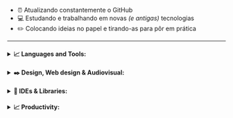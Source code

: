 - :alarm_clock: Atualizando constantemente o GitHub
- :computer: Estudando e trabalhando em novas _(e antigas)_ tecnologias
- :pencil2: Colocando ideias no papel e tirando-as para pôr em prática

---

<h4>
<details>
<summary>📈 Languages and Tools:</summary>
  <p align="center"><img align="left" alt=".NET" width="27px" src="https://simpleicons.org/icons/dot-net.svg" /></p>
  <p align="center"><img align="left" alt="Anaconda" width="27px" src="https://simpleicons.org/icons/anaconda.svg" /></p>
  <p align="center"><img align="left" alt="Amazon Web Services" width="27px" src="https://simpleicons.org/icons/amazonaws.svg" /></p>
  <p align="center"><img align="left" alt="Android Studio" width="27px" src="https://simpleicons.org/icons/androidstudio.svg" /></p>
  <p align="center"><img align="left" alt="Apache" width="27px" src="https://simpleicons.org/icons/apache.svg" /></p>
  <p align="center"><img align="left" alt="Microsfot Azure" width="27px" src="https://simpleicons.org/icons/microsoftazure.svg" /></p>
  <p align="center"><img align="left" alt="C" width="27px" src="https://simpleicons.org/icons/c.svg" /></p>
  <p align="center"><img align="left" alt="C#" width="27px" src="https://simpleicons.org/icons/csharp.svg" /></p>
  <p align="center"><img align="left" alt="C++" width="27px" src="https://simpleicons.org/icons/cplusplus.svg" /></p>
  <p align="center"><img align="left" alt="D3.js" width="27px" src="https://simpleicons.org/icons/d3-dot-js.svg" /></p>
  <p align="center"><img align="left" alt="Docker" width="27px" src="https://simpleicons.org/icons/docker.svg" /></p>
  <p align="center"><img align="left" alt="Flutter" width="27px" src="https://simpleicons.org/icons/flutter.svg" /></p>
  <p align="center"><img align="left" alt="Git" width="27px" src="https://simpleicons.org/icons/git.svg" /></p>
  <p align="center"><img align="left" alt="Go" width="27px" src="https://simpleicons.org/icons/go.svg" /></p>
  <p align="center"><img align="left" alt="Google Cloud" width="27px" src="https://simpleicons.org/icons/googlecloud.svg" /></p>
  <p align="center"><img align="left" alt="Grafana" width="27px" src="https://simpleicons.org/icons/grafana.svg" /></p>
  <p align="center"><img align="left" alt="Haskell" width="27px" src="https://simpleicons.org/icons/haskell.svg" /></p>
  <p align="center"><img align="left" alt="Java" width="27px" src="https://simpleicons.org/icons/java.svg" /></p>
  <p align="center"><img align="left" alt="JavaScript" width="27px" src="https://simpleicons.org/icons/javascript.svg" /></p>
  <p align="center"><img align="left" alt="JSONt" width="27px" src="https://simpleicons.org/icons/json.svg" /></p>
  <p align="center"><img align="left" alt="Keras" width="27px" src="https://simpleicons.org/icons/keras.svg" /></p>
  <p align="center"><img align="left" alt="Kotlin" width="27px" src="https://simpleicons.org/icons/kotlin.svg" /></p>
  <p align="center"><img align="left" alt="Kubernetes" width="27px" src="https://simpleicons.org/icons/kubernetes.svg" /></p>
  <p align="center"><img align="left" alt="Lua" width="27px" src="https://simpleicons.org/icons/lua.svg" /></p>
  <p align="center"><img align="left" alt="Markdown" width="27px" src="https://simpleicons.org/icons/markdown.svg" /></p>
  <p align="center"><img align="left" alt="MongoDB" width="27px" src="https://simpleicons.org/icons/mongodb.svg" /></p>
  <p align="center"><img align="left" alt="MySQL" width="27px" src="https://simpleicons.org/icons/mysql.svg" /></p>
  <p align="center"><img align="left" alt="Node.js" width="27px" src="https://simpleicons.org/icons/node-dot-js.svg" /></p>
  <p align="center"><img align="left" alt="Nodetepad++" width="27px" src="https://simpleicons.org/icons/notepadplusplus.svg" /></p>
  <p align="center"><img align="left" alt="Octave" width="27px" src="https://simpleicons.org/icons/octave.svg" /></p>
  <p align="center"><img align="left" alt="Pandas" width="27px" src="https://simpleicons.org/icons/pandas.svg" /></p>
  <p align="center"><img align="left" alt="Perl" width="27px" src="https://simpleicons.org/icons/perl.svg" /></p>
  <p align="center"><img align="left" alt="PHP" width="27px" src="https://simpleicons.org/icons/php.svg" /></p>
  <p align="center"><img align="left" alt="PostgreSQL" width="27px" src="https://simpleicons.org/icons/postgresql.svg" /></p>
  <p align="center"><img align="left" alt="PowerBI" width="27px" src="https://simpleicons.org/icons/powerbi.svg" /></p>
  <p align="center"><img align="left" alt="Python" width="27px" src="https://simpleicons.org/icons/python.svg" /></p>
  <p align="center"><img align="left" alt="PyTorch" width="27px" src="https://simpleicons.org/icons/pytorch.svg" /></p>
  <p align="center"><img align="left" alt="R" width="27px" src="https://simpleicons.org/icons/r.svg" /></p>
  <p align="center"><img align="left" alt="Ruby" width="27px" src="https://simpleicons.org/icons/ruby.svg" /></p>
  <p align="center"><img align="left" alt="Scala" width="27px" src="https://simpleicons.org/icons/scala.svg" /></p>
  <p align="center"><img align="left" alt="scikit-learn" width="27px" src="https://simpleicons.org/icons/scikit-learn.svg" /></p>
  <p align="center"><img align="left" alt="SQLite" width="27px" src="https://simpleicons.org/icons/sqlite.svg" /></p>
  <p align="center"><img align="left" alt="Tableau" width="27px" src="https://simpleicons.org/icons/tableau.svg" /></p>
  <p align="center"><img align="left" alt="TensorFlow" width="27px" src="https://simpleicons.org/icons/tensorflow.svg" /></p>
  <p align="center"><img align="left" alt="TypeScript" width="27px" src="https://simpleicons.org/icons/typescript.svg" /></p>
  <br><br><br><br>
</details>
</h4>

<h4>
<details>
<summary>✒️ Design, Web design & Audiovisual:</summary>
  <p align="center"><img align="left" alt="Adobe Premire Pro" width="27px" heigth="27px"  src="https://simpleicons.org/icons/adobepremierepro.svg" /></p>
  <p align="center"><img align="left" alt="Adobe Xd" width="27px" src="https://simpleicons.org/icons/adobexd.svg" /></p>
  <p align="center"><img align="left" alt="Adobe InDesign" width="27px" src="https://simpleicons.org/icons/adobeindesign.svg" /></p>
  <p align="center"><img align="left" alt="Adobe Illustrator" width="27px" src="https://simpleicons.org/icons/adobeillustrator.svg" /></p>
  <p align="center"><img align="left" alt="Adobe Photoshop" width="27px" src="https://simpleicons.org/icons/adobephotoshop.svg" /></p>
  <p align="center"><img align="left" alt="Adobe After Effects" width="27px" src="https://simpleicons.org/icons/adobeaftereffects.svg" /></p>
  <p align="center"><img align="left" alt="HTML5" width="27px" src="https://simpleicons.org/icons/html5.svg" /></p>
  <p align="center"><img align="left" alt="Figma" width="27px" src="https://simpleicons.org/icons/figma.svg" /></p>
  <p align="center"><img align="left" alt="Blender" width="27px" src="https://simpleicons.org/icons/blender.svg" /></p>
  <p align="center"><img align="left" alt="Canva" width="27px" src="https://simpleicons.org/icons/canva.svg" /></p>
  <p align="center"><img align="left" alt="WordPress" width="27px" src="https://simpleicons.org/icons/wordpress.svg" /></p>
  <p align="center"><img align="left" alt="Krita" width="27px" src="https://simpleicons.org/icons/krita.svg" /></p>
  <p align="center"><img align="left" alt="Wix" width="27px" src="https://simpleicons.org/icons/wix.svg" /></p>
  <p align="center"><img align="left" alt="Inkscape" width="27px" src="https://simpleicons.org/icons/inkscape.svg" /></p>
  <p align="center"><img align="left" alt="Woo" width="27px" src="https://simpleicons.org/icons/woo.svg" /></p>
  <p align="center"><img align="left" alt="AngularJS" width="27px" src="https://simpleicons.org/icons/angularjs.svg" /></p>
  <p align="center"><img align="left" alt="CSS3" width="27px" src="https://simpleicons.org/icons/css3.svg" /></p>
  <p align="center"><img align="left" alt="Gimp" width="27px" src="https://simpleicons.org/icons/gimp.svg" /></p>
  <p align="center"><img align="left" alt="jQuery" width="27px" src="https://simpleicons.org/icons/jquery.svg" /></p>
  <p align="center"><img align="left" alt="React" width="27px" src="https://simpleicons.org/icons/react.svg" /></p>
  <p align="center"><img align="left" alt="Sass" width="27px" src="https://simpleicons.org/icons/sass.svg" /></p>
  <p align="center"><img align="left" alt="Sketchup" width="27px" src="https://simpleicons.org/icons/sketchup.svg" /></p>
  <p align="center"><img align="left" alt="Unity" width="27px" src="https://simpleicons.org/icons/unity.svg" /></p>
  <p align="center"><img align="left" alt="Unreal Engine" width="27px" src="https://simpleicons.org/icons/unrealengine.svg" /></p>
  <p align="center"><img align="left" alt="Vue.js" width="27px" src="https://simpleicons.org/icons/vue-dot-js.svg" /></p>
  <br><br><br>
</details>
</h4>

<h4>
<details>
<summary>🔧 IDEs & Libraries:</summary>
  <p align="center"><img align="left" alt="Visual Studio Code" width="27px" src="https://simpleicons.org/icons/visualstudiocode.svg" /></p>
  <p align="center"><img align="left" alt="Atom" width="27px" src="https://simpleicons.org/icons/atom.svg" /></p>
  <p align="center"><img align="left" alt="Eclipse IDE" width="27px" src="https://simpleicons.org/icons/eclipseide.svg" /></p>
  <p align="center"><img align="left" alt="Jupyter Notebook" width="27px" src="https://simpleicons.org/icons/jupyter.svg" /></p>
  <p align="center"><img align="left" alt="PyCharm" width="27px" src="https://simpleicons.org/icons/pycharm.svg" /></p>
  <p align="center"><img align="left" alt="Sublime Text" width="27px" src="https://simpleicons.org/icons/sublimetext.svg" /></p>
  <br>
</details>
</h4>

<h4>
<details>
<summary>📈 Productivity:</summary>
  <p align="center"><img align="left" alt="Slack" width="27px" heigth="27px"  src="https://simpleicons.org/icons/slack.svg" /></p>
  <p align="center"><img align="left" alt="Notion" width="27px" heigth="27px"  src="https://simpleicons.org/icons/notion.svg" /></p>
  <p align="center"><img align="left" alt="Todoist" width="27px" heigth="27px"  src="https://simpleicons.org/icons/todoist.svg" /></p>
  <p align="center"><img align="left" alt="Trello" width="27px" heigth="27px"  src="https://simpleicons.org/icons/trello.svg" /></p>
  <br>
</details>
</h4>

